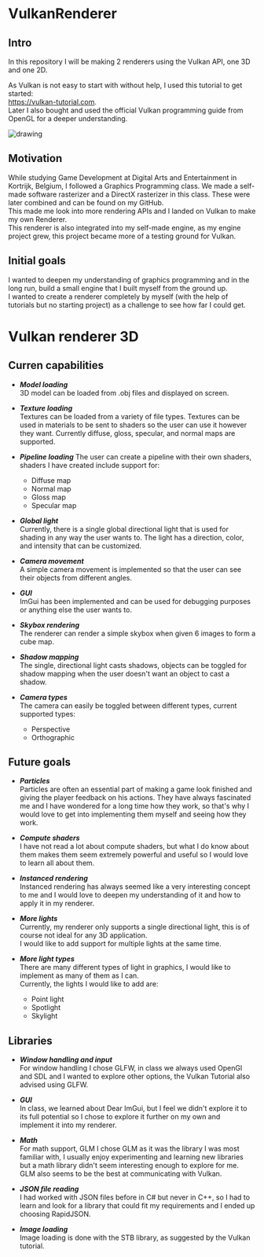 # VulkanRenderer

## Intro
In this repository I will be making 2 renderers using the Vulkan API, one 3D and one 2D.  

As Vulkan is not easy to start with without help, I used this tutorial to get started:  
https://vulkan-tutorial.com.  
Later I also bought and used the official Vulkan programming guide from OpenGL for a deeper understanding.

<img src="Content/VulkanRenderer3D.gif" alt="drawing"/>

## Motivation
While studying Game Development at Digital Arts and Entertainment in Kortrijk, Belgium, I followed a Graphics Programming class. We made a self-made software rasterizer and a DirectX rasterizer in this class. These were later combined and can be found on my GitHub.  
This made me look into more rendering APIs and I landed on Vulkan to make my own Renderer.  
This renderer is also integrated into my self-made engine, as my engine project grew, this project became more of a testing ground for Vulkan.  

## Initial goals
I wanted to deepen my understanding of graphics programming and in the long run, build a small engine that I built myself from the ground up.  
I wanted to create a renderer completely by myself (with the help of tutorials but no starting project) as a challenge to see how far I could get.  

# Vulkan renderer 3D
## Curren capabilities
- ***Model loading***  
3D model can be loaded from .obj files and displayed on screen.  

- ***Texture loading***  
Textures can be loaded from a variety of file types. Textures can be used in materials to be sent to shaders so the user can use it however they want. Currently diffuse, gloss, specular, and normal maps are supported.  

- ***Pipeline loading***
  The user can create a pipeline with their own shaders, shaders I have created include support for:
    - Diffuse map
    - Normal map
    - Gloss map
    - Specular map

- ***Global light***  
Currently, there is a single global directional light that is used for shading in any way the user wants to. The light has a direction, color, and intensity that can be customized.  

- ***Camera movement***  
A simple camera movement is implemented so that the user can see their objects from different angles. 

- ***GUI***  
ImGui has been implemented and can be used for debugging purposes or anything else the user wants to.  

- ***Skybox rendering***  
The renderer can render a simple skybox when given 6 images to form a cube map.  

- ***Shadow mapping***  
The single, directional light casts shadows, objects can be toggled for shadow mapping when the user doesn't want an object to cast a shadow.  

- ***Camera types***  
The camera can easily be toggled between different types, current supported types:
    - Perspective
    - Orthographic 


## Future goals
- ***Particles***    
Particles are often an essential part of making a game look finished and giving the player feedback on his actions. They have always fascinated me and I have wondered for a long time how they work, so that's why I would love to get into implementing them myself and seeing how they work.  

- ***Compute shaders***   
I have not read a lot about compute shaders, but what I do know about them makes them seem extremely powerful and useful so I would love to learn all about them.  

- ***Instanced rendering***  
Instanced rendering has always seemed like a very interesting concept to me and I would love to deepen my understanding of it and how to apply it in my renderer.  

- ***More lights***  
Currently, my renderer only supports a single directional light, this is of course not ideal for any 3D application.  
I would like to add support for multiple lights at the same time.

- ***More light types***  
There are many different types of light in graphics, I would like to implement as many of them as I can.  
Currently, the lights I would like to add are:
  - Point light  
  - Spotlight
  - Skylight  

## Libraries 
- ***Window handling and input***  
For window handling I chose GLFW, in class we always used OpenGl and SDL and I wanted to explore other options, the Vulkan Tutorial also advised using GLFW.  

- ***GUI***  
In class, we learned about Dear ImGui, but I feel we didn't explore it to its full potential so I chose to explore it further on my own and implement it into my renderer.  

- ***Math***  
For math support, GLM I chose GLM as it was the library I was most familiar with, I usually enjoy experimenting and learning new libraries but a math library didn't seem interesting enough to explore for me. GLM also seems to be the best at communicating with Vulkan.  

- ***JSON file reading***  
I had worked with JSON files before in C# but never in C++, so I had to learn and look for a library that could fit my requirements and I ended up choosing RapidJSON.

- ***Image loading***   
Image loading is done with the STB library, as suggested by the Vulkan tutorial.  
